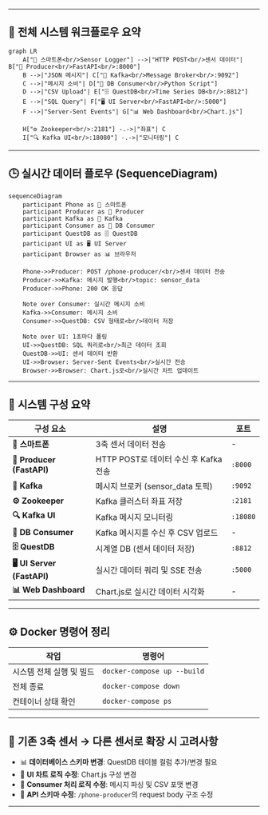 
---

## 🔧 **전체 시스템 워크플로우 요약**

```mermaid
graph LR
    A["📱 스마트폰<br/>Sensor Logger"] -->|"HTTP POST<br/>센서 데이터"| B["🚀 Producer<br/>FastAPI<br/>:8000"]
    B -->|"JSON 메시지"| C["📨 Kafka<br/>Message Broker<br/>:9092"]
    C -->|"메시지 소비"| D["🔄 DB Consumer<br/>Python Script"]
    D -->|"CSV Upload"| E["🗄️ QuestDB<br/>Time Series DB<br/>:8812"]
    E -->|"SQL Query"| F["🖥️ UI Server<br/>FastAPI<br/>:5000"]
    F -->|"Server-Sent Events"| G["📊 Web Dashboard<br/>Chart.js"]

    H["⚙️ Zookeeper<br/>:2181"] -.->|"좌표"| C
    I["🔍 Kafka UI<br/>:18080"] -.->|"모니터링"| C
```

---

## 🕒 **실시간 데이터 플로우 (SequenceDiagram)**

```mermaid
sequenceDiagram
    participant Phone as 📱 스마트폰
    participant Producer as 🚀 Producer
    participant Kafka as 📨 Kafka
    participant Consumer as 🔄 DB Consumer
    participant QuestDB as 🗄️ QuestDB
    participant UI as 🖥️ UI Server
    participant Browser as 📊 브라우저

    Phone->>Producer: POST /phone-producer/<br/>센서 데이터 전송
    Producer->>Kafka: 메시지 발행<br/>topic: sensor_data
    Producer->>Phone: 200 OK 응답

    Note over Consumer: 실시간 메시지 소비
    Kafka->>Consumer: 메시지 소비
    Consumer->>QuestDB: CSV 형태로<br/>데이터 저장

    Note over UI: 1초마다 폴링
    UI->>QuestDB: SQL 쿼리로<br/>최근 데이터 조회
    QuestDB->>UI: 센서 데이터 반환
    UI->>Browser: Server-Sent Events<br/>실시간 전송
    Browser->>Browser: Chart.js로<br/>실시간 차트 업데이트
```

---

## 📌 **시스템 구성 요약**

| 구성 요소                       | 설명                           | 포트       |
| --------------------------- | ---------------------------- | -------- |
| **📱 스마트폰**                 | 3축 센서 데이터 전송                 | -        |
| **🚀 Producer (FastAPI)**   | HTTP POST로 데이터 수신 후 Kafka 전송 | `:8000`  |
| **📨 Kafka**                | 메시지 브로커 (sensor\_data 토픽)    | `:9092`  |
| **⚙️ Zookeeper**            | Kafka 클러스터 좌표 저장             | `:2181`  |
| **🔍 Kafka UI**             | Kafka 메시지 모니터링               | `:18080` |
| **🔄 DB Consumer**          | Kafka 메시지를 수신 후 CSV 업로드      | -        |
| **🗄️ QuestDB**             | 시계열 DB (센서 데이터 저장)           | `:8812`  |
| **🖥️ UI Server (FastAPI)** | 실시간 데이터 쿼리 및 SSE 전송          | `:5000`  |
| **📊 Web Dashboard**        | Chart.js로 실시간 데이터 시각화        | -        |

---

## ⚙️ **Docker 명령어 정리**

| 작업             | 명령어                         |
| -------------- | --------------------------- |
| 시스템 전체 실행 및 빌드 | `docker-compose up --build` |
| 전체 종료          | `docker-compose down`       |
| 컨테이너 상태 확인     | `docker-compose ps`         |

---

## 🔄 **기존 3축 센서 → 다른 센서로 확장 시 고려사항**

* 📊 **데이터베이스 스키마 변경**: QuestDB 테이블 컬럼 추가/변경 필요
* 🎨 **UI 차트 로직 수정**: Chart.js 구성 변경
* 🔄 **Consumer 처리 로직 수정**: 메시지 파싱 및 CSV 포맷 변경
* 📡 **API 스키마 수정**: `/phone-producer`의 request body 구조 수정

---

